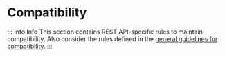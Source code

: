 # Compatibility

::: info Info
This section contains REST API-specific rules to maintain compatibility.
Also consider the rules defined in the [general guidelines for compatibility](../../020_GENERAL-GUIDELINES/030_Compatibility/index.md).
:::
